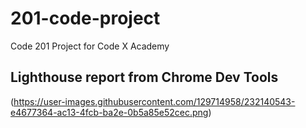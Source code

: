 # 201-code-project
Code 201 Project for Code X Academy

## Lighthouse report from Chrome Dev Tools
(https://user-images.githubusercontent.com/129714958/232140543-e4677364-ac13-4fcb-ba2e-0b5a85e52cec.png)
